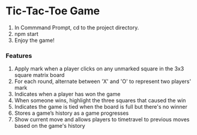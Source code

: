# Tic-Tac-Toe Game
1. In Commmand Prompt, cd to the project directory.
2. npm start
3. Enjoy the game!


### Features
1. Apply mark when a player clicks on any unmarked square in the 3x3 square matrix board
2. For each round, alternate between 'X' and 'O' to represent two players' mark
3. Indicates when a player has won the game 
4. When someone wins, highlight the three squares that caused the win
5. Indicates the game is tied when the board is full but there's no winner
6. Stores a game’s history as a game progresses
7. Show current move and allows players to timetravel to previous moves based on the game's history